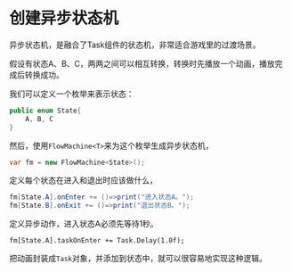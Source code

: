 # 创建异步状态机

异步状态机，是融合了Task组件的状态机，非常适合游戏里的过渡场景。

假设有状态A、B、C，两两之间可以相互转换，转换时先播放一个动画，播放完成后转换成功。

我们可以定义一个枚举来表示状态：

```csharp
public enum State{
    A, B, C
}
```

然后，使用`FlowMachine<T>`来为这个枚举生成异步状态机，

```csharp
var fm = new FlowMachine<State>();
```

定义每个状态在进入和退出时应该做什么，

```csharp
fm[State.A].onEnter += ()=>print("进入状态A。");
fm[State.B].onExit += ()=>print("退出状态B。");
```

定义异步动作，进入状态A必须先等待1秒。

```
fm[State.A].taskOnEnter += Task.Delay(1.0f);
```

把动画封装成`Task`对象，并添加到状态中，就可以很容易地实现这种逻辑。





